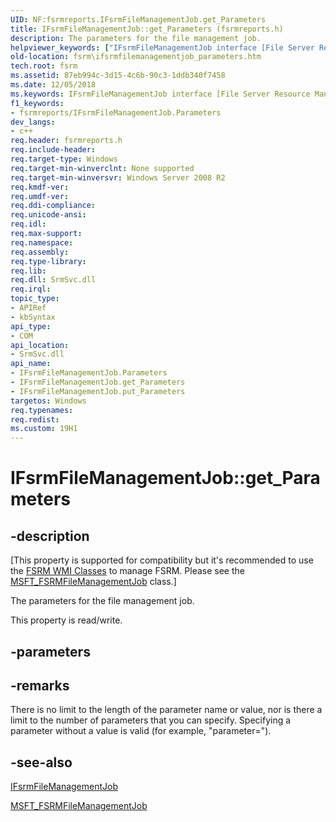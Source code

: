 ```yaml
---
UID: NF:fsrmreports.IFsrmFileManagementJob.get_Parameters
title: IFsrmFileManagementJob::get_Parameters (fsrmreports.h)
description: The parameters for the file management job.
helpviewer_keywords: ["IFsrmFileManagementJob interface [File Server Resource Manager]","Parameters property","IFsrmFileManagementJob.Parameters","IFsrmFileManagementJob.get_Parameters","IFsrmFileManagementJob::Parameters","IFsrmFileManagementJob::get_Parameters","IFsrmFileManagementJob::put_Parameters","Parameters property [File Server Resource Manager]","Parameters property [File Server Resource Manager]","IFsrmFileManagementJob interface","fs.ifsrmfilemanagementjob_parameters","fsrm.ifsrmfilemanagementjob_parameters","fsrmreports/IFsrmFileManagementJob::Parameters","fsrmreports/IFsrmFileManagementJob::get_Parameters","fsrmreports/IFsrmFileManagementJob::put_Parameters","get_Parameters"]
old-location: fsrm\ifsrmfilemanagementjob_parameters.htm
tech.root: fsrm
ms.assetid: 87eb994c-3d15-4c6b-90c3-1ddb340f7458
ms.date: 12/05/2018
ms.keywords: IFsrmFileManagementJob interface [File Server Resource Manager],Parameters property, IFsrmFileManagementJob.Parameters, IFsrmFileManagementJob.get_Parameters, IFsrmFileManagementJob::Parameters, IFsrmFileManagementJob::get_Parameters, IFsrmFileManagementJob::put_Parameters, Parameters property [File Server Resource Manager], Parameters property [File Server Resource Manager],IFsrmFileManagementJob interface, fs.ifsrmfilemanagementjob_parameters, fsrm.ifsrmfilemanagementjob_parameters, fsrmreports/IFsrmFileManagementJob::Parameters, fsrmreports/IFsrmFileManagementJob::get_Parameters, fsrmreports/IFsrmFileManagementJob::put_Parameters, get_Parameters
f1_keywords:
- fsrmreports/IFsrmFileManagementJob.Parameters
dev_langs:
- c++
req.header: fsrmreports.h
req.include-header: 
req.target-type: Windows
req.target-min-winverclnt: None supported
req.target-min-winversvr: Windows Server 2008 R2
req.kmdf-ver: 
req.umdf-ver: 
req.ddi-compliance: 
req.unicode-ansi: 
req.idl: 
req.max-support: 
req.namespace: 
req.assembly: 
req.type-library: 
req.lib: 
req.dll: SrmSvc.dll
req.irql: 
topic_type:
- APIRef
- kbSyntax
api_type:
- COM
api_location:
- SrmSvc.dll
api_name:
- IFsrmFileManagementJob.Parameters
- IFsrmFileManagementJob.get_Parameters
- IFsrmFileManagementJob.put_Parameters
targetos: Windows
req.typenames: 
req.redist: 
ms.custom: 19H1
---
```


# IFsrmFileManagementJob::get_Parameters


## -description


<p class="CCE_Message">[This property is supported for compatibility but it's recommended to use the 
    <a href="https://docs.microsoft.com/previous-versions/windows/desktop/fsrm/fsrm-wmi-classes">FSRM WMI Classes</a> to manage FSRM. Please see the 
    <a href="https://docs.microsoft.com/previous-versions/windows/desktop/fsrm/msft-fsrmfilemanagementjob">MSFT_FSRMFileManagementJob</a> class.]

The parameters for the file management job.

This property is read/write.


## -parameters


## -remarks



There is no limit to the length of the parameter name or value, nor is there a limit to the number of 
    parameters that you can specify. Specifying a parameter without a value is valid (for example, 
    "parameter=").




## -see-also




<a href="https://docs.microsoft.com/previous-versions/windows/desktop/api/fsrmreports/nn-fsrmreports-ifsrmfilemanagementjob">IFsrmFileManagementJob</a>



<a href="https://docs.microsoft.com/previous-versions/windows/desktop/fsrm/msft-fsrmfilemanagementjob">MSFT_FSRMFileManagementJob</a>
 

 

